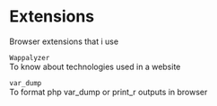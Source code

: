 # Extensions
Browser extensions that i use

```Wappalyzer ``` \
 To know about technologies used in a website

```var_dump ``` \
 To format php var_dump or print_r outputs in browser
